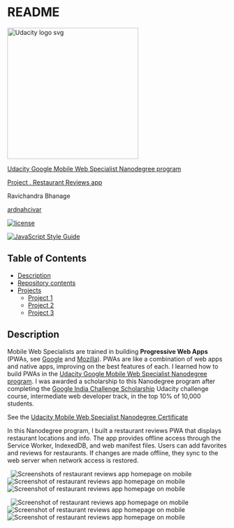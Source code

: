 # README

<a href="https://www.udacity.com/">
  <img src="https://s3-us-west-1.amazonaws.com/udacity-content/rebrand/svg/logo.min.svg" width="300" alt="Udacity logo svg">
</a>

[Udacity Google Mobile Web Specialist Nanodegree program](https://www.udacity.com/course/mobile-web-specialist-nanodegree--nd024)

[Project . Restaurant Reviews app](https://github.com/ardnahcivar/mws-restaurant-reviews)

Ravichandra Bhanage

[ardnahcivar](https://github.com/ardnahcivar)

[![license](https://img.shields.io/badge/license-MIT-blue.svg?longCache=true&style=for-the-badge)](https://choosealicense.com/)

[![JavaScript Style Guide](https://cdn.rawgit.com/standard/standard/master/badge.svg)](https://github.com/standard/standard)

## Table of Contents <!-- omit in toc -->

- [Description](#description)
- [Repository contents](#repository-contents)
- [Projects](#projects)
  - [Project 1](#project-1)
  - [Project 2](#project-2)
  - [Project 3](#project-3)

## Description

Mobile Web Specialists are trained in building **Progressive Web Apps** (PWAs, see [Google](https://developers.google.com/web/progressive-web-apps/) and [Mozilla](https://developer.mozilla.org/en-US/docs/Web/Apps/Progressive)). PWAs are like a combination of web apps and native apps, improving on the best features of each. I learned how to build PWAs in the [Udacity Google Mobile Web Specialist Nanodegree program](https://www.udacity.com/course/mobile-web-specialist-nanodegree--nd024).
I was awarded a scholarship to this Nanodegree program after completing the [Google India Challenge Scholarship](https://in.udacity.com/google-india-scholarships) Udacity challenge course, intermediate web developer track, in the top 10% of 10,000 students. 

See the [Udacity Mobile Web Specialist Nanodegree Certificate](https://confirm.udacity.com/HXHQJZFU)

In this Nanodegree program, I built a restaurant reviews PWA that displays restaurant locations and info. The app provides offline access through the Service Worker, IndexedDB, and web manifest files. Users can add favorites and reviews for restaurants. If changes are made offline, they sync to the web server when network access is restored.

&nbsp;&nbsp;![Screenshots of restaurant reviews app homepage on mobile](info/img/initial.png)&nbsp;&nbsp;&nbsp;&nbsp;&nbsp;&nbsp;
![Screenshot of restaurant reviews app homepage on mobile](info/img/second.png)&nbsp;&nbsp;&nbsp;&nbsp;&nbsp;&nbsp;
![Screenshot of restaurant reviews app homepage on mobile](info/img/onclick-first.png)&nbsp;&nbsp;&nbsp;&nbsp;&nbsp;&nbsp;

&nbsp;&nbsp;![Screenshot of restaurant reviews app homepage on mobile](info/img/onclick-second.png)&nbsp;&nbsp;&nbsp;&nbsp;&nbsp;&nbsp;
![Screenshot of restaurant reviews app homepage on mobile](info/img/onclick-third.png)&nbsp;&nbsp;&nbsp;&nbsp;&nbsp;&nbsp;
![Screenshot of restaurant reviews app homepage on mobile](info/img/onclick-fourth.png)&nbsp;&nbsp;&nbsp;&nbsp;&nbsp;&nbsp;
